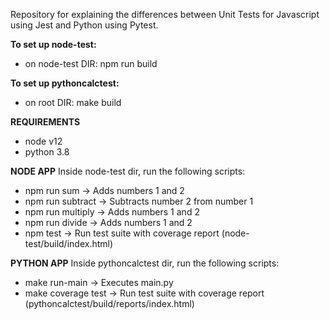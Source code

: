 Repository for explaining the differences between Unit Tests for Javascript using Jest and Python using Pytest.

**To set up node-test:**
  * on node-test DIR: npm run build

**To set up pythoncalctest:**
  * on root DIR: make build

**REQUIREMENTS**
  * node v12
  * python 3.8

**NODE APP**
Inside node-test dir, run the following scripts:
  * npm run sum -> Adds numbers 1 and 2
  * npm run subtract -> Subtracts number 2 from number 1
  * npm run multiply -> Adds numbers 1 and 2
  * npm run divide -> Adds numbers 1 and 2
  * npm test -> Run test suite with coverage report (node-test/build/index.html)

**PYTHON APP**
Inside pythoncalctest dir, run the following scripts:
  * make run-main -> Executes main.py
  * make coverage test -> Run test suite with coverage report (pythoncalctest/build/reports/index.html)
